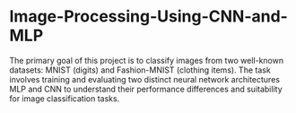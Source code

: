 # Image-Processing-Using-CNN-and-MLP
The primary goal of this project is to classify images from two well-known datasets: MNIST (digits) and Fashion-MNIST (clothing items). The task involves training and evaluating two distinct neural network architectures MLP and CNN to understand their performance differences and suitability for image classification tasks.
